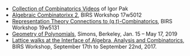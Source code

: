 * [Collection of Combinatorics Videos](https://www.math.ucla.edu/~pak/lectures/Math-Videos/comb-videos.htm) of Igor Pak
* [Algebraic Combinatorixx 2](http://www.birs.ca/events/2017/5-day-workshops/17w5012), BIRS Workshop 17w5012
* [Representation Theory Connections to (q,t)-Combinatorics](http://www.birs.ca/events/2019/5-day-workshops/19w5131), BIRS Workshop 19w5131
* [Geometry of Polynomials](https://simons.berkeley.edu/programs/geometry2019), Simons, Berkeley, Jan. 15 – May 17, 2019
* [Lattice walks at the Interface of Algebra, Analysis and Combinatorics](http://www.birs.ca/events/2017/5-day-workshops/17w5090), BIRS Workshop, September 17th to September 22nd, 2017.
